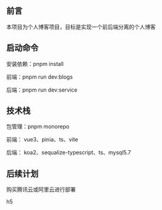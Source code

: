 ## 前言

本项目为个人博客项目，目标是实现一个前后端分离的个人博客

## 启动命令

安装依赖：pnpm install<br>

前端：pnpm run dev:blogs<br>

后端：pnpm run dev:service<br>

## 技术栈

包管理：pnpm monorepo <br>

前端： vue3、pinia、ts、vite<br>

后端： koa2、sequalize-typescript、ts、mysql5.7<br>

## 后续计划

购买腾讯云或阿里云进行部署<br>

h5<br>
